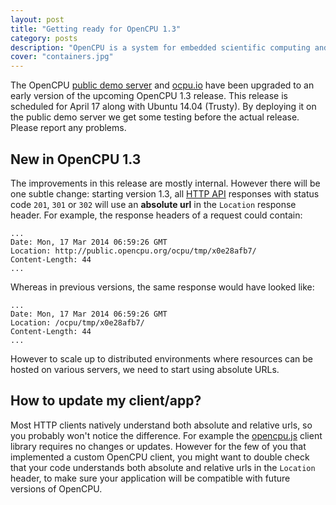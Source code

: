 ```yaml
---
layout: post
title: "Getting ready for OpenCPU 1.3"
category: posts
description: "OpenCPU is a system for embedded scientific computing and reproducible research. The OpenCPU HTTP API provides a middle layer interface to R. Either use the public servers or host your own."
cover: "containers.jpg"
---
```


The OpenCPU <a href="../../demo.html">public demo server</a> and <a href="https://demo.ocpu.io">ocpu.io</a> have been upgraded to an early version of the upcoming OpenCPU 1.3 release. This release is scheduled for April 17 along with Ubuntu 14.04 (Trusty). By deploying it on the public demo server we get some testing before the actual release. Please report any problems.

## New in OpenCPU 1.3

The improvements in this release are mostly internal. However there will be one subtle change: starting version 1.3, all <a href="../../api.html">HTTP API</a> responses with status code <code>201</code>, <code>301</code> or <code>302</code> will use an <b>absolute url</b> in the <code>Location</code> response header. For example, the response headers of a request could contain:

	...
	Date: Mon, 17 Mar 2014 06:59:26 GMT
	Location: http://public.opencpu.org/ocpu/tmp/x0e28afb7/
	Content-Length: 44
	...

Whereas in previous versions, the same response would have looked like:

	...
	Date: Mon, 17 Mar 2014 06:59:26 GMT
	Location: /ocpu/tmp/x0e28afb7/
	Content-Length: 44
	...

However to scale up to distributed environments where resources can be hosted on various servers, we need to start using absolute URLs.

## How to update my client/app?

Most HTTP clients natively understand both absolute and relative urls, so you probably won't notice the difference. For example the <a href="../../jslib.html">opencpu.js</a> client library requires no changes or updates. However for the few of you that implemented a custom OpenCPU client, you might want to double check that your code understands both absolute and relative urls in the <code>Location</code> header, to make sure your application will be compatible with future versions of OpenCPU.